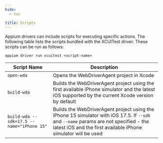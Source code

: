 ```yaml
---
hide:
  - toc

title: Scripts
---
```


Appium drivers can include scripts for executing specific actions. The following table lists the
scripts bundled with the XCUITest driver. These scripts can be run as follows:

```
appium driver run xcuitest <script-name>
```

|Script Name|Description|
|------------|-----------|
|`open-wda`|Opens the WebDriverAgent project in Xcode|
|`build-wda`|Builds the WebDriverAgent project using the first available iPhone simulator and the latest iOS supported by the current Xcode version by default|
|`build-wda --sdk=17.5 --name="iPhone 15"`|Builds the WebDriverAgent project using the iPhone 15 simulator with iOS 17.5. If `--sdk` and `--name` params are not specified - the latest iOS and the first available iPhone simulator will be used|
